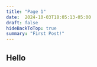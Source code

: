 ```yaml
---
title: "Page 1"
date:  2024-10-03T18:05:13-05:00
draft: false 
hideBackToTop: true 
summary: "First Post!"
---
```

## Hello
